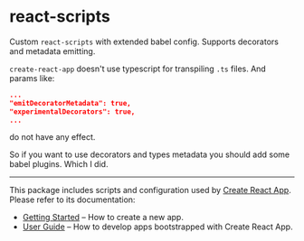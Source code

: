 # react-scripts

Custom `react-scripts` with extended babel config. Supports decorators and metadata emitting.

`create-react-app` doesn't use typescript for transpiling `.ts` files. And params like:

```json
...
"emitDecoratorMetadata": true,
"experimentalDecorators": true,
...
```

do not have any effect.

So if you want to use decorators and types metadata you should add some babel plugins. Which I did.

---

This package includes scripts and configuration used by [Create React App](https://github.com/facebook/create-react-app).<br>
Please refer to its documentation:

- [Getting Started](https://facebook.github.io/create-react-app/docs/getting-started) – How to create a new app.
- [User Guide](https://facebook.github.io/create-react-app/) – How to develop apps bootstrapped with Create React App.
